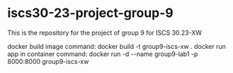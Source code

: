 # iscs30-23-project-group-9
This is the repository for the project of group 9 for ISCS 30.23-XW

docker build image command: docker build -t group9-iscs-xw .
docker run app in container command: docker run -d --name group9-lab1 -p 8000:8000 group9-iscs-xw
